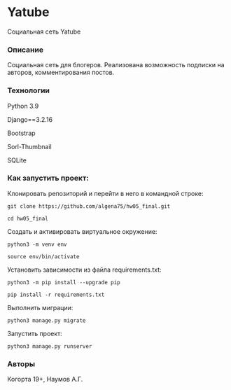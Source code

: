 # Yatube
Социальная сеть Yatube
### Описание
Социальная сеть для блогеров. Реализована возможность подписки на авторов, комментирования постов.
### Технологии
Python 3.9

Django==3.2.16

Bootstrap

Sorl-Thumbnail

SQLite
### Как запустить проект:

Клонировать репозиторий и перейти в него в командной строке:

```
git clone https://github.com/algena75/hw05_final.git

cd hw05_final
```

Cоздать и активировать виртуальное окружение:

```
python3 -m venv env

source env/bin/activate
```

Установить зависимости из файла requirements.txt:

```
python3 -m pip install --upgrade pip

pip install -r requirements.txt
```

Выполнить миграции:

```
python3 manage.py migrate
```

Запустить проект:

```
python3 manage.py runserver
```
### Авторы
Когорта 19+, Наумов А.Г.
